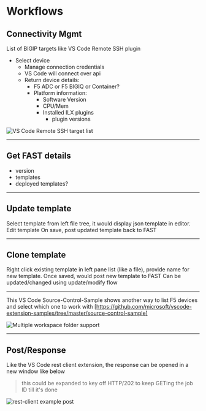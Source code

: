 # Workflows

## Connectivity Mgmt

List of BIGIP targets like VS Code Remote SSH plugin
* Select device
  * Manage connection credentials
  * VS Code will connect over api
  * Return device details:
    * F5 ADC or F5 BIGIQ or Container?
    * Platform information:
      * Software Version
      * CPU/Mem
      * Installed ILX plugins
        * plugin versions

![VS Code Remote SSH target list](https://code.visualstudio.com/assets/docs/remote/ssh/ssh-explorer-open-folder.png)

---

## Get FAST details

* version
* templates
* deployed templates?

---

## Update template

Select template from left file tree, it would display json template in editor.
Edit template
On save, post updated template back to FAST

---

## Clone template

Right click existing template in left pane list (like a file), provide name for new template.
Once saved, would post new template to FAST
Can be updated/changed using update/modify flow

---

This VS Code Source-Control-Sample shows another way to list F5 devices and select which one to work with
    [https://github.com/microsoft/vscode-extension-samples/tree/master/source-control-sample]

![Multiple workspace folder support](https://github.com/microsoft/vscode-extension-samples/raw/master/source-control-sample/resources/images/multi-workspace-folder.gif)


---
## Post/Response

Like the VS Code rest client extension, the response can be opened in a new window like below

> this could be expanded to key off HTTP/202 to keep GETing the job ID till it's done

![rest-client example post](https://raw.githubusercontent.com/Huachao/vscode-restclient/master/images/usage.gif)
